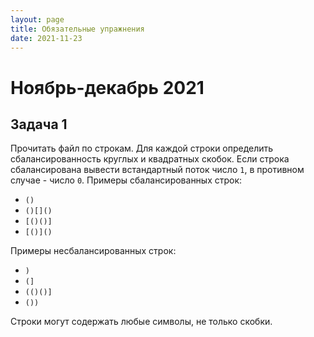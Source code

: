 ```yaml
---
layout: page
title: Обязательные упражнения
date: 2021-11-23
---
```


# Ноябрь-декабрь 2021

## Задача 1

Прочитать файл по строкам. Для каждой строки определить сбалансированность круглых и квадратных скобок. Если строка сбалансирована вывести встандартный поток число `1`, в противном случае - число `0`. Примеры сбалансированных строк:

* `()`
* `()[]()`
* `[()()]`
* `[()]()`

Примеры несбалансированных строк:

* `)`
* `(]`
* `(()()]`
* `())`

Строки могут содержать любые символы, не только скобки.
